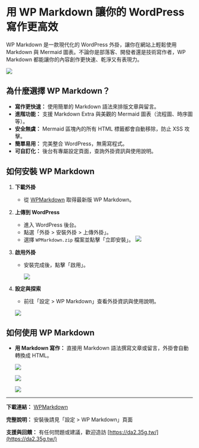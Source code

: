 # 用 WP Markdown 讓你的 WordPress 寫作更高效

WP Markdown 是一款現代化的 WordPress 外掛，讓你在網站上輕鬆使用 Markdown 與 Mermaid 圖表。不論你是部落客、開發者還是技術寫作者，WP Markdown 都能讓你的內容創作更快速、乾淨又有表現力。

![](http://da2.35g.tw/wp-content/uploads/2025/06/wpmarkdown-128.png)
<!--more-->

## 為什麼選擇 WP Markdown？

- **寫作更快速：** 使用簡單的 Markdown 語法來排版文章與留言。
- **進階功能：** 支援 Markdown Extra 與美觀的 Mermaid 圖表（流程圖、時序圖等）。
- **安全無虞：** Mermaid 區塊內的所有 HTML 標籤都會自動移除，防止 XSS 攻擊。
- **簡單易用：** 完美整合 WordPress，無需寫程式。
- **可自訂化：** 後台有專屬設定頁面，查詢外掛資訊與使用說明。

## 如何安裝 WP Markdown

1. **下載外掛**
   - 從 [WPMarkdown](https://github.com/danny-source/WPMarkdown) 取得最新版 WP Markdown。
   
2. **上傳到 WordPress**
   - 進入 WordPress 後台。
   - 點選「外掛 > 安裝外掛 > 上傳外掛」。
   - 選擇 `WPMarkdown.zip` 檔案並點擊「立即安裝」。
   ![](http://da2.35g.tw/wp-content/uploads/2025/06/tips-1.png)
   
3. **啟用外掛**
   - 安裝完成後，點擊「啟用」。
   
      ![](http://da2.35g.tw/wp-content/uploads/2025/06/tips-2.png)

4. **設定與探索**
   - 前往「設定 > WP Markdown」查看外掛資訊與使用說明。
   
   ![](http://da2.35g.tw/wp-content/uploads/2025/06/tips-3.png)

## 如何使用 WP Markdown

- **用 Markdown 寫作：**
  直接用 Markdown 語法撰寫文章或留言，外掛會自動轉換成 HTML。

  ![](http://da2.35g.tw/wp-content/uploads/2025/06/tips-4.png)

  ![](http://da2.35g.tw/wp-content/uploads/2025/06/tips-5.png)

  ![](http://da2.35g.tw/wp-content/uploads/2025/06/tips-6.png)


---

**下載連結：** [WPMarkdown](https://github.com/danny-source/WPMarkdown)

**完整說明：** 安裝後請見「設定 > WP Markdown」頁面

**支援與回饋：** 有任何問題或建議，歡迎造訪 [https://da2.35g.tw/](https://da2.35g.tw/) 